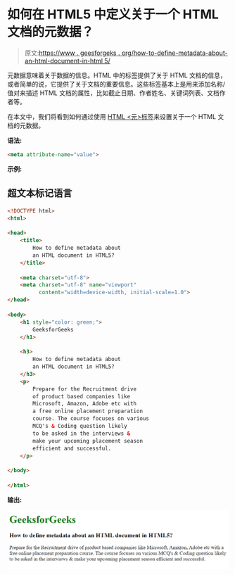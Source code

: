 # 如何在 HTML5 中定义关于一个 HTML 文档的元数据？

> 原文:[https://www . geesforgeks . org/how-to-define-metadata-about-an-html-document-in-html 5/](https://www.geeksforgeeks.org/how-to-define-metadata-about-an-html-document-in-html5/)

元数据意味着关于数据的信息。HTML 中的标签提供了关于 HTML 文档的信息，或者简单的说，它提供了关于文档的重要信息。这些标签基本上是用来添加名称/值对来描述 HTML 文档的属性，比如截止日期、作者姓名、关键词列表、文档作者等。

在本文中，我们将看到如何通过使用 [HTML <元>标签](https://www.geeksforgeeks.org/html-meta-tag/)来设置关于一个 HTML 文档的元数据。

**语法:**

```html
<meta attribute-name="value">
```

**示例:**

## 超文本标记语言

```html
<!DOCTYPE html>
<html>

<head>
    <title>
        How to define metadata about 
        an HTML document in HTML5? 
    </title>

    <meta charset="utf-8">
    <meta charset="utf-8" name="viewport" 
          content="width=device-width, initial-scale=1.0">
</head>

<body>
    <h1 style="color: green;">
        GeeksforGeeks
    </h1>

    <h3>
        How to define metadata about 
        an HTML document in HTML5? 
    </h3>
    <p>
        Prepare for the Recruitment drive
        of product based companies like
        Microsoft, Amazon, Adobe etc with
        a free online placement preparation
        course. The course focuses on various
        MCQ's & Coding question likely
        to be asked in the interviews &
        make your upcoming placement season
        efficient and successful.
    </p>

</body>

</html>
```

**输出:**

![](img/c71b34cee562bbf8efd9ca99349d0d24.png)
